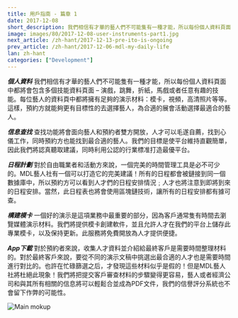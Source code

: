 ```yaml
---
title: 用戶指南 - 篇章 1
date: 2017-12-08
short_description: 我們相信有才華的藝人們不可能隻有一種才能，所以每份個人資料頁面中都將會包含多個技能資料頁面 – 演戲，跳舞，折紙，馬戲或者任意有趣的技能。
image: images/80/2017-12-08-user-instruments-part1.jpg
next_article: /zh-hant/2017-12-13-pre-ito-is-ongoing
prev_article: /zh-hant/2017-12-06-mdl-my-daily-life
lan: zh-hant
categories: ["Development"]
---
```


***個人資料***
 我們相信有才華的藝人們不可能隻有一種才能，所以每份個人資料頁面中都將會包含多個技能資料頁面 – 演戲，跳舞，折紙，馬戲或者任意有趣的技能。每位藝人的資料頁中都將擁有足夠的演示材料：模卡，視頻，高清照片等等。這樣，預約方就能夠更有目標性的去選擇藝人，為合適的展會活動選擇最適合的藝人。

 ***信息查找***
 查找功能將會面向藝人和預約者雙方開放，人才可以毛遂自薦，找到心儀工作，同時預約方也能找到最合適的藝人。我們的目標是使平台維持直觀簡單，因此我們將認真聽取建議，同時利用公認的行業標准打造最優平台。

 ***日程計劃***
 對於自由職業者和活動方來說，一個完美的時間管理工具是必不可少的。MDL藝人社有一個可以打造它的完美建議！所有的日程都會被鏈接到同一個數據庫中，所以預約方可以看到人才們的日程安排情況﹔人才也將注意到即將到來的日程安排。當然，此日程表也將會使用區塊鏈技術，讓所有的日程安排都有據可查。

 ***構建模卡***
 一個好的演示是這項業務中最重要的部分，因為客戶通常隻有時間去瀏覽媒體演示材料。我們將提供模卡創建軟件，並且允許人才在我們的平台上儲存此專業模卡，以及保持更新。此服務將免費開放為人才提供便捷。

 ***App下載***
 對於預約者來說，收集人才資料並介紹給最終客戶是需要時間整理材料的。對於最終客戶來說，要從不同的演示文稿中挑選出最合適的人才也是需要時間進行對比的。也許在忙碌篩選之后，才發現這些材料似乎是假的！但是MDL藝人社將杜絕此現象！我們將把提交客戶審查材料的步驟變得更容易，藝人或者經濟公司和與其所有相關的信息將可以輕鬆合並成為PDF文件，我們的信譽評分系統也不會留下作弊的可能性。

 ![Main mokup](https://gateway.ipfs.io/ipfs/QmVy4G5JewzqyEkLa2XTsNxmHaKx1Az5JQ7g348xZncvHU/main%20mokup.jpg)
